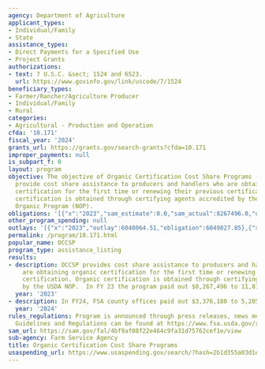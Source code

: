 ```yaml
---
agency: Department of Agriculture
applicant_types:
- Individual/Family
- State
assistance_types:
- Direct Payments for a Specified Use
- Project Grants
authorizations:
- text: 7 U.S.C. &sect; 1524 and 6523.
  url: https://www.govinfo.gov/link/uscode/7/1524
beneficiary_types:
- Farmer/Rancher/Agriculture Producer
- Individual/Family
- Rural
categories:
- Agricultural - Production and Operation
cfda: '10.171'
fiscal_year: '2024'
grants_url: https://grants.gov/search-grants?cfda=10.171
improper_payments: null
is_subpart_f: 0
layout: program
objective: The objective of Organic Certification Cost Share Programs (OCCSP) is to
  provide cost share assistance to producers and handlers who are obtaining organic
  certification for the first time or renewing their previous certification. Organic
  certification is obtained through certifying agents accredited by the USDA National
  Organic Program (NOP).
obligations: '[{"x":"2023","sam_estimate":0.0,"sam_actual":8267496.0,"usa_spending_actual":6049827.85},{"x":"2024","sam_estimate":0.0,"sam_actual":9971339.0,"usa_spending_actual":6813913.58},{"x":"2025","sam_estimate":0.0,"sam_actual":2000000.0,"usa_spending_actual":210016.77}]'
other_program_spending: null
outlays: '[{"x":"2023","outlay":6048064.51,"obligation":6049827.85},{"x":"2024","outlay":6149034.59,"obligation":6813913.58},{"x":"2025","outlay":0.0,"obligation":210016.77}]'
permalink: /program/10.171.html
popular_name: OCCSP
program_type: assistance_listing
results:
- description: OCCSP provides cost share assistance to producers and handlers who
    are obtaining organic certification for the first time or renewing their previous
    certification. Organic certification is obtained through certifying agents accredited
    by the USDA NOP.  In FY 23 the program paid out $8,267,496 to 11,810 organic operations.
  year: '2023'
- description: In FY24, FSA county offices paid out $3,376,180 to 5,205 organic operations.
  year: '2024'
rules_regulations: Program is announced through press releases, news media, and newsletters.
  Guidelines and Regulations can be found at https://www.fsa.usda.gov/resources/programs/organic-certification-cost-share-program-occsp
sam_url: https://sam.gov/fal/4bf9af08f22e464c9fa31d75762cef1e/view
sub-agency: Farm Service Agency
title: Organic Certification Cost Share Programs
usaspending_url: https://www.usaspending.gov/search/?hash=2b1d355a03d1ed363cba2238494e7e1e
---
```

